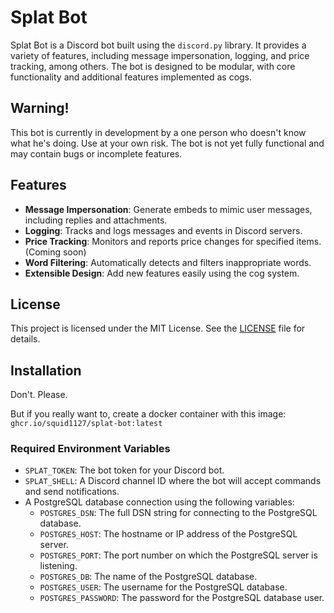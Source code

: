 # Splat Bot

Splat Bot is a Discord bot built using the `discord.py` library. It provides a variety of features, including message impersonation, logging, and price tracking, among others. The bot is designed to be modular, with core functionality and additional features implemented as cogs.

## Warning!

This bot is currently in development by a one person who doesn't know what he's doing. Use at your own risk. The bot is not yet fully functional and may contain bugs or incomplete features.

## Features

- **Message Impersonation**: Generate embeds to mimic user messages, including replies and attachments.
- **Logging**: Tracks and logs messages and events in Discord servers.
- **Price Tracking**: Monitors and reports price changes for specified items. (Coming soon)
- **Word Filtering**: Automatically detects and filters inappropriate words.
- **Extensible Design**: Add new features easily using the cog system.

## License

This project is licensed under the MIT License. See the [LICENSE](LICENSE) file for details.

## Installation

Don't. Please.

But if you really want to, create a docker container with this image: `ghcr.io/squid1127/splat-bot:latest`

### Required Environment Variables

- `SPLAT_TOKEN`: The bot token for your Discord bot.
- `SPLAT_SHELL`: A Discord channel ID where the bot will accept commands and send notifications.
- A PostgreSQL database connection using the following variables:
  - `POSTGRES_DSN`: The full DSN string for connecting to the PostgreSQL database.
  - `POSTGRES_HOST`: The hostname or IP address of the PostgreSQL server.
  - `POSTGRES_PORT`: The port number on which the PostgreSQL server is listening.
  - `POSTGRES_DB`: The name of the PostgreSQL database.
  - `POSTGRES_USER`: The username for the PostgreSQL database.
  - `POSTGRES_PASSWORD`: The password for the PostgreSQL database user.
